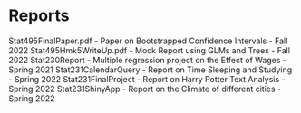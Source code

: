 # Reports 

Stat495FinalPaper.pdf - Paper on Bootstrapped Confidence Intervals - Fall 2022
Stat495Hmk5WriteUp.pdf - Mock Report using GLMs and Trees - Fall 2022
Stat230Report - Multiple regression project on the Effect of Wages - Spring 2021
Stat231CalendarQuery - Report on Time Sleeping and Studying - Spring 2022
Stat231FinalProject - Report on Harry Potter Text Analysis - Spring 2022
Stat231ShinyApp - Report on the Climate of different cities - Spring 2022
